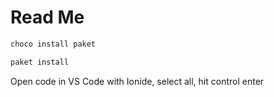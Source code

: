 # Read Me

```powershell
choco install paket
```

```powershell
paket install
```

Open code in VS Code with Ionide, select all, hit control enter
